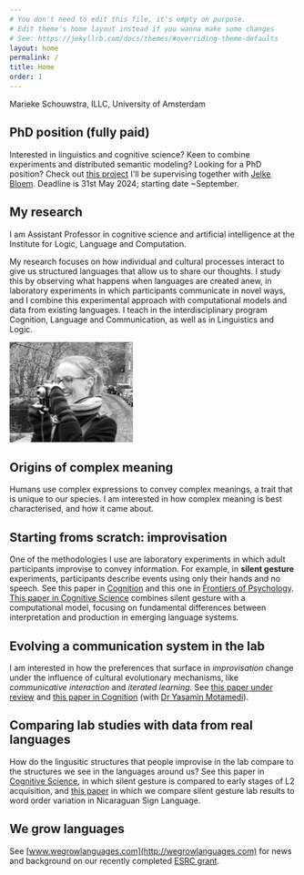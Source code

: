 ```yaml
---
# You don't need to edit this file, it's empty on purpose.
# Edit theme's home layout instead if you wanna make some changes
# See: https://jekyllrb.com/docs/themes/#overriding-theme-defaults
layout: home
permalink: /
title: Home
order: 1
---
```



Marieke Schouwstra, ILLC, University of Amsterdam

## PhD position (fully paid)

Interested in linguistics and cognitive science? Keen to combine experiments and distributed semantic modeling? Looking for a PhD position? Check out [this project](https://vacatures.uva.nl/UvA/job/PhD-Position-in-Modelling-Word-Order-and-Cognitive-Constraints/794873002/) I'll be supervising together with [Jelke Bloem](https://www.uva.nl/profiel/b/l/j.bloem/j.bloem.html). Deadline is 31st May 2024; starting date ~September. 

## My research

I am Assistant Professor in cognitive science and artificial intelligence at the Institute for Logic, Language and Computation. 

My research focuses on how individual and cultural processes interact to give us structured languages that allow us to share our thoughts. I study this by observing what happens when languages are created anew, in laboratory experiments in which participants communicate in novel ways, and I combine this experimental approach with computational models and data from existing languages. 
I teach in the interdisciplinary program Cognition, Language and Communication, as well as in Linguistics and Logic. 



<img src="images/marieke.jpg" alt="marieke" height="176" width="217" />



## Origins of complex meaning

Humans use complex expressions to convey complex meanings, a trait that is unique to our species. I am interested in how complex meaning is best characterised, and how it came about. 

## Starting froms scratch: improvisation 

One of the methodologies I use are laboratory experiments in which adult participants improvise to convey information. For example, in **silent gesture** experiments, participants describe events using only their hands and no speech. See this paper in [Cognition](http://www.sciencedirect.com/science/article/pii/S0010027714000432) and this one in [Frontiers of Psychology](https://www.frontiersin.org/articles/10.3389/fpsyg.2022.805144/abstract). [This paper in Cognitive Science](https://onlinelibrary.wiley.com/doi/full/10.1111/cogs.12732?casa_token=vD9l93ny4d0AAAAA%3A_Pi5_tQ1ZWxppY2eBsZGUt3-Q4Am9XQrDPgYmO-RIOGxiIqXBYLeQT7CnMKA3N3mka83ZWulGDrTIA) combines silent gesture with a computational model, focusing on fundamental differences between interpretation and production in emerging language systems.  

## Evolving a communication system in the lab

I am interested in how the preferences that surface in *improvisation* change under the influence of cultural evolutionary mechanisms, like *communicative interaction* and *iterated learning*. See [this paper under review](https://psyarxiv.com/7ed89/) and [this paper in Cognition](https://www.sciencedirect.com/science/article/pii/S0010027719301234) (with [Dr Yasamin Motamedi](https://ymotamedi.github.io/)).

## Comparing lab studies with data from real languages

How do the lingusitic structures that people improvise in the lab compare to the structures we see in the languages around us? See this paper in [Cognitive Science](http://onlinelibrary.wiley.com/doi/10.1111/cogs.12441/full), in which silent gesture is compared to early stages of L2 acquisition, and [this paper](https://www.researchgate.net/profile/Susan-Goldin-Meadow/publication/324480785_Do_we_see_word_order_patterns_from_silent_gesture_studies_in_a_new_natural_language/links/5ad6087d458515c60f552cbe/Do-we-see-word-order-patterns-from-silent-gesture-studies-in-a-new-natural-language.pdf)  in which we compare silent gesture lab results to word order variation in Nicaraguan Sign Language.

## We grow languages 

See [www.wegrowlanguages.com](http://wegrowlanguages.com) for news and background on our recently completed [ESRC grant](https://gtr.ukri.org/person/644282F1-3016-4A1F-A191-2EDB3870C391).


